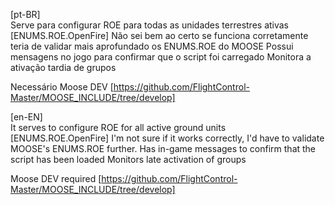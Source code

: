 [pt-BR]  
Serve para configurar ROE para todas as unidades terrestres ativas [ENUMS.ROE.OpenFire] Não sei bem ao certo se funciona corretamente teria de validar mais aprofundado os ENUMS.ROE do MOOSE 
Possui mensagens no jogo para confirmar que o script foi carregado
Monitora a ativação tardia de grupos

Necessário Moose DEV   [https://github.com/FlightControl-Master/MOOSE_INCLUDE/tree/develop]

[en-EN]  
It serves to configure ROE for all active ground units [ENUMS.ROE.OpenFire] I'm not sure if it works correctly, I'd have to validate MOOSE's ENUMS.ROE further. 
Has in-game messages to confirm that the script has been loaded
Monitors late activation of groups

Moose DEV required   [https://github.com/FlightControl-Master/MOOSE_INCLUDE/tree/develop]
